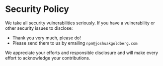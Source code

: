 # Security Policy

We take all security vulnerabilities seriously.
If you have a vulnerability or other security issues to disclose:

-   Thank you very much, please do!
-   Please send them to us by emailing `npm@joshuakgoldberg.com`

We appreciate your efforts and responsible disclosure and will make every effort to acknowledge your contributions.

